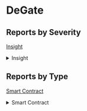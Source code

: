 # DeGate

## Reports by Severity

[Insight](./#insight)

<details>

<summary>Insight</summary>

* [25882 - \[SC - Insight\] Freezing of funds from the Default Deposit Cont...](25882-sc-insight-freezing-of-funds-from-the-default-deposit-cont....md)
* [25885 - \[SC - Insight\] Prevent the operator from submitting blocks to L](25885-sc-insight-prevent-the-operator-from-submitting-blocks-to-l.md)
* [25886 - \[SC - Insight\] registerToken can be front-run causing token ca...](25886-sc-insight-registertoken-can-be-front-run-causing-token-ca....md)
* [25892 - \[SC - Insight\] A malicious user can DoS force withdraw request...](25892-sc-insight-a-malicious-user-can-dos-force-withdraw-request....md)
* [25903 - \[SC - Insight\] Possible loss of user funds by front-runing the...](25903-sc-insight-possible-loss-of-user-funds-by-front-runing-the....md)
* [25906 - \[SC - Insight\] setDelay function doesnt revert even when the d...](25906-sc-insight-setdelay-function-doesnt-revert-even-when-the-d....md)
* [25917 - \[SC - Insight\] Timelock can call transferProxyOwnership of Dep...](25917-sc-insight-timelock-can-call-transferproxyownership-of-dep....md)
* [25921 - \[SC - Insight\] Flaw in upgradeToAndCall leads to the proxy cal...](25921-sc-insight-flaw-in-upgradetoandcall-leads-to-the-proxy-cal....md)
* [25927 - \[SC - Insight\] MultiSig Owners can set malicious implementatio...](25927-sc-insight-multisig-owners-can-set-malicious-implementatio....md)
* [25930 - \[SC - Insight\] Malicious owner can update the DepositParams st...](25930-sc-insight-malicious-owner-can-update-the-depositparams-st....md)
* [25933 - \[SC - Insight\] The last person to confirm can control the exec...](25933-sc-insight-the-last-person-to-confirm-can-control-the-exec....md)
* [25935 - \[SC - Insight\] Permissive Fallback Function](25935-sc-insight-permissive-fallback-function.md)
* [25952 - \[SC - Insight\] The smart contract could be inoperable due to w...](25952-sc-insight-the-smart-contract-could-be-inoperable-due-to-w....md)
* [26012 - \[SC - Insight\] getTransactionIds will break at some point runn...](26012-sc-insight-gettransactionids-will-break-at-some-point-runn....md)
* [26017 - \[SC - Insight\] getTransactionCount will break at some point ru...](26017-sc-insight-gettransactioncount-will-break-at-some-point-ru....md)
* [26039 - \[SC - Insight\] Proxy contract deployments can be front-run to ...](26039-sc-insight-proxy-contract-deployments-can-be-front-run-to-....md)
* [26066 - \[SC - Insight\] Timelock eta variable can be set further than i...](26066-sc-insight-timelock-eta-variable-can-be-set-further-than-i....md)
* [26073 - \[SC - Insight\] The implementation upgrade must be done by call...](26073-sc-insight-the-implementation-upgrade-must-be-done-by-call....md)
* [26095 - \[SC - Insight\] ID Uniqueness Violations](26095-sc-insight-id-uniqueness-violations.md)
* [26104 - \[SC - Insight\] Governance mechanism could be exploited to free...](26104-sc-insight-governance-mechanism-could-be-exploited-to-free....md)
* [26110 - \[SC - Insight\] All the funds from the DepositProxy contracts c...](26110-sc-insight-all-the-funds-from-the-depositproxy-contracts-c....md)
* [26116 - \[SC - Insight\] The MultiSigWalletgetTransactionIds function co...](26116-sc-insight-the-multisigwalletgettransactionids-function-co....md)
* [26124 - \[SC - Insight\] Some owners of the MultiSigWallet can bring the...](26124-sc-insight-some-owners-of-the-multisigwallet-can-bring-the....md)
* [26189 - \[SC - Insight\] Malicious Exchange Owner can sandwich-attack Et...](26189-sc-insight-malicious-exchange-owner-can-sandwich-attack-et....md)
* [26204 - \[SC - Insight\] DeGate Operator has capability to disable balan...](26204-sc-insight-degate-operator-has-capability-to-disable-balan....md)
* [26236 - \[SC - Insight\] Malicious DeGate Operator EOA can irreversibly ...](26236-sc-insight-malicious-degate-operator-eoa-can-irreversibly-....md)
* [26259 - \[SC - Insight\] txHash collision is possible](26259-sc-insight-txhash-collision-is-possible.md)
* [26275 - \[SC - Insight\] Bad implementation of executeTransaction functi...](26275-sc-insight-bad-implementation-of-executetransaction-functi....md)
* [26286 - \[SC - Insight\] Potential Signature Validation Bypass](26286-sc-insight-potential-signature-validation-bypass.md)
* [26422 - \[SC - Insight\] there is no explicit gas limit in external call...](26422-sc-insight-there-is-no-explicit-gas-limit-in-external-call....md)
* [26423 - \[SC - Insight\] Timelock executeTransaction function will succe...](26423-sc-insight-timelock-executetransaction-function-will-succe....md)
* [26431 - \[SC - Insight\] High Risk in transfer of proxyOwnership](26431-sc-insight-high-risk-in-transfer-of-proxyownership.md)
* [26446 - \[SC - Insight\] Consider implementing a two step process in tra...](26446-sc-insight-consider-implementing-a-two-step-process-in-tra....md)
* [26468 - \[SC - Insight\] Fee-on-transfer tokens can be used to steal oth...](26468-sc-insight-fee-on-transfer-tokens-can-be-used-to-steal-oth....md)
* [26479 - \[SC - Insight\] ExchangeV cannot be reinitialized after an upgrade](26479-sc-insight-exchangev-cannot-be-reinitialized-after-an-upgrade.md)
* [26501 - \[SC - Insight\] Timelock should handle queuing transactions and...](26501-sc-insight-timelock-should-handle-queuing-transactions-and....md)
* [26502 - \[SC - Insight\] DeGate Exodus mode forcing study](26502-sc-insight-degate-exodus-mode-forcing-study.md)
* [26509 - \[SC - Insight\] Exodus Mode Force](26509-sc-insight-exodus-mode-force.md)
* [26516 - \[SC - Insight\] Gnosis Multisig Contract can become unusable](26516-sc-insight-gnosis-multisig-contract-can-become-unusable.md)
* [26519 - \[SC - Insight\] Consider introducing the ability to change requ...](26519-sc-insight-consider-introducing-the-ability-to-change-requ....md)
* [26520 - \[SC - Insight\] Multisig Contract onChain can be bricked](26520-sc-insight-multisig-contract-onchain-can-be-bricked.md)
* [26521 - \[SC - Insight\] ChainId is missing](26521-sc-insight-chainid-is-missing.md)
* [26527 - \[SC - Insight\] Possible emission of wrong data in cancelTransa...](26527-sc-insight-possible-emission-of-wrong-data-in-canceltransa....md)
* [26529 - \[SC - Insight\] Mitigate Griefing Attacks Theft of Gas by Impl...](26529-sc-insight-mitigate-griefing-attacks-theft-of-gas-by-impl....md)
* [26530 - \[SC - Insight\] Inefficiency in upgradeToAndCall](26530-sc-insight-inefficiency-in-upgradetoandcall.md)

</details>

## Reports by Type

[Smart Contract](./#smart-contract)

<details>

<summary>Smart Contract</summary>

* [25882 - \[SC - Insight\] Freezing of funds from the Default Deposit Cont...](25882-sc-insight-freezing-of-funds-from-the-default-deposit-cont....md)
* [25885 - \[SC - Insight\] Prevent the operator from submitting blocks to L](25885-sc-insight-prevent-the-operator-from-submitting-blocks-to-l.md)
* [25886 - \[SC - Insight\] registerToken can be front-run causing token ca...](25886-sc-insight-registertoken-can-be-front-run-causing-token-ca....md)
* [25892 - \[SC - Insight\] A malicious user can DoS force withdraw request...](25892-sc-insight-a-malicious-user-can-dos-force-withdraw-request....md)
* [25903 - \[SC - Insight\] Possible loss of user funds by front-runing the...](25903-sc-insight-possible-loss-of-user-funds-by-front-runing-the....md)
* [25906 - \[SC - Insight\] setDelay function doesnt revert even when the d...](25906-sc-insight-setdelay-function-doesnt-revert-even-when-the-d....md)
* [25917 - \[SC - Insight\] Timelock can call transferProxyOwnership of Dep...](25917-sc-insight-timelock-can-call-transferproxyownership-of-dep....md)
* [25921 - \[SC - Insight\] Flaw in upgradeToAndCall leads to the proxy cal...](25921-sc-insight-flaw-in-upgradetoandcall-leads-to-the-proxy-cal....md)
* [25927 - \[SC - Insight\] MultiSig Owners can set malicious implementatio...](25927-sc-insight-multisig-owners-can-set-malicious-implementatio....md)
* [25930 - \[SC - Insight\] Malicious owner can update the DepositParams st...](25930-sc-insight-malicious-owner-can-update-the-depositparams-st....md)
* [25933 - \[SC - Insight\] The last person to confirm can control the exec...](25933-sc-insight-the-last-person-to-confirm-can-control-the-exec....md)
* [25935 - \[SC - Insight\] Permissive Fallback Function](25935-sc-insight-permissive-fallback-function.md)
* [25952 - \[SC - Insight\] The smart contract could be inoperable due to w...](25952-sc-insight-the-smart-contract-could-be-inoperable-due-to-w....md)
* [26012 - \[SC - Insight\] getTransactionIds will break at some point runn...](26012-sc-insight-gettransactionids-will-break-at-some-point-runn....md)
* [26017 - \[SC - Insight\] getTransactionCount will break at some point ru...](26017-sc-insight-gettransactioncount-will-break-at-some-point-ru....md)
* [26039 - \[SC - Insight\] Proxy contract deployments can be front-run to ...](26039-sc-insight-proxy-contract-deployments-can-be-front-run-to-....md)
* [26066 - \[SC - Insight\] Timelock eta variable can be set further than i...](26066-sc-insight-timelock-eta-variable-can-be-set-further-than-i....md)
* [26073 - \[SC - Insight\] The implementation upgrade must be done by call...](26073-sc-insight-the-implementation-upgrade-must-be-done-by-call....md)
* [26095 - \[SC - Insight\] ID Uniqueness Violations](26095-sc-insight-id-uniqueness-violations.md)
* [26104 - \[SC - Insight\] Governance mechanism could be exploited to free...](26104-sc-insight-governance-mechanism-could-be-exploited-to-free....md)
* [26110 - \[SC - Insight\] All the funds from the DepositProxy contracts c...](26110-sc-insight-all-the-funds-from-the-depositproxy-contracts-c....md)
* [26116 - \[SC - Insight\] The MultiSigWalletgetTransactionIds function co...](26116-sc-insight-the-multisigwalletgettransactionids-function-co....md)
* [26124 - \[SC - Insight\] Some owners of the MultiSigWallet can bring the...](26124-sc-insight-some-owners-of-the-multisigwallet-can-bring-the....md)
* [26189 - \[SC - Insight\] Malicious Exchange Owner can sandwich-attack Et...](26189-sc-insight-malicious-exchange-owner-can-sandwich-attack-et....md)
* [26204 - \[SC - Insight\] DeGate Operator has capability to disable balan...](26204-sc-insight-degate-operator-has-capability-to-disable-balan....md)
* [26236 - \[SC - Insight\] Malicious DeGate Operator EOA can irreversibly ...](26236-sc-insight-malicious-degate-operator-eoa-can-irreversibly-....md)
* [26259 - \[SC - Insight\] txHash collision is possible](26259-sc-insight-txhash-collision-is-possible.md)
* [26275 - \[SC - Insight\] Bad implementation of executeTransaction functi...](26275-sc-insight-bad-implementation-of-executetransaction-functi....md)
* [26286 - \[SC - Insight\] Potential Signature Validation Bypass](26286-sc-insight-potential-signature-validation-bypass.md)
* [26422 - \[SC - Insight\] there is no explicit gas limit in external call...](26422-sc-insight-there-is-no-explicit-gas-limit-in-external-call....md)
* [26423 - \[SC - Insight\] Timelock executeTransaction function will succe...](26423-sc-insight-timelock-executetransaction-function-will-succe....md)
* [26431 - \[SC - Insight\] High Risk in transfer of proxyOwnership](26431-sc-insight-high-risk-in-transfer-of-proxyownership.md)
* [26446 - \[SC - Insight\] Consider implementing a two step process in tra...](26446-sc-insight-consider-implementing-a-two-step-process-in-tra....md)
* [26468 - \[SC - Insight\] Fee-on-transfer tokens can be used to steal oth...](26468-sc-insight-fee-on-transfer-tokens-can-be-used-to-steal-oth....md)
* [26479 - \[SC - Insight\] ExchangeV cannot be reinitialized after an upgrade](26479-sc-insight-exchangev-cannot-be-reinitialized-after-an-upgrade.md)
* [26501 - \[SC - Insight\] Timelock should handle queuing transactions and...](26501-sc-insight-timelock-should-handle-queuing-transactions-and....md)
* [26502 - \[SC - Insight\] DeGate Exodus mode forcing study](26502-sc-insight-degate-exodus-mode-forcing-study.md)
* [26509 - \[SC - Insight\] Exodus Mode Force](26509-sc-insight-exodus-mode-force.md)
* [26516 - \[SC - Insight\] Gnosis Multisig Contract can become unusable](26516-sc-insight-gnosis-multisig-contract-can-become-unusable.md)
* [26519 - \[SC - Insight\] Consider introducing the ability to change requ...](26519-sc-insight-consider-introducing-the-ability-to-change-requ....md)
* [26520 - \[SC - Insight\] Multisig Contract onChain can be bricked](26520-sc-insight-multisig-contract-onchain-can-be-bricked.md)
* [26521 - \[SC - Insight\] ChainId is missing](26521-sc-insight-chainid-is-missing.md)
* [26527 - \[SC - Insight\] Possible emission of wrong data in cancelTransa...](26527-sc-insight-possible-emission-of-wrong-data-in-canceltransa....md)
* [26529 - \[SC - Insight\] Mitigate Griefing Attacks Theft of Gas by Impl...](26529-sc-insight-mitigate-griefing-attacks-theft-of-gas-by-impl....md)
* [26530 - \[SC - Insight\] Inefficiency in upgradeToAndCall](26530-sc-insight-inefficiency-in-upgradetoandcall.md)

</details>
